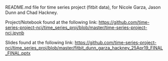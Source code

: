 README.md file for time series project (fitbit data), for Nicole Garza, Jason Dunn and Chad Hackney.

Project/Notebook found at the following link:
https://github.com/time-series-project-ncj/time_series_proj/blob/master/time-series-project-ncj.ipynb

Slides found at the following link:
https://github.com/time-series-project-ncj/time_series_proj/blob/master/fitbit_dunn_garza_hackney_25Apr19_FINAL_FINAL.pptx
